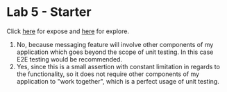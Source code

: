 # Lab 5 - Starter

Click [here](https://lab5.cse110.ucsd.nade.me/expose.html) for expose and [here](https://lab5.cse110.ucsd.nade.me/explore.html) for explore.

1. No, because messaging feature will involve other components of my application which goes beyond the scope of unit testing. In this case E2E testing would be recommended. 
2. Yes, since this is a small assertion with constant limitation in regards to the functionality, so it does not require other components of my application to "work together", which is a perfect usage of unit testing.
